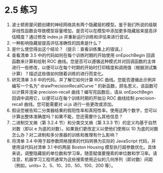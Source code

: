 # 2.5 练习

1.  波士顿房屋问题创建的神经网络具有两个隐藏层的模型。鉴于我们所说的级联非线性函数会导致模型容量增加，是否可以在模型中添加更多隐藏层来提高评估精度？通过修改 index.js 并重新运行训练和评估来进行尝试。
2.  一种影响隐藏层提高评估准确性的因素是什么？
3.  是什么使您得出这个结论？（提示：查看训练集上的错误。）
4.  查看清单 3.5 中的代码如何在每个训练时期的开始使用 onEpochBegin 回调函数来计算和绘制 ROC 曲线。您是否可以遵循这种模式并对回调函数的主体进行一些修改，以便可以在每个时期的开始时打印精度和调用值（根据测试集计算）？描述这些值如何随着训练的进行而变化。
5.  研究清单 3.6 中的代码，并了解它如何计算 ROC 曲线。您能否遵循此示例并编写一个名为“ drawPrecisionRecallCurve ” 的新函数，顾名思义，该函数可以计算并渲染 precision-recall 曲线？编写完函数后，请从 onEpochBegin 回调中调用它，以便可以在每个训练时期的开始沿 ROC 曲线绘制 precision-recall 曲线。您可能需要对 ui.js 进行一些更改或添加。
6.  假设您被告知二分类器结果的假阳性率和真阳性率。使用这两个数字，您可以计算出整体准确度吗？如果不能，您还需要什么其他信息？
7.  二进制交叉熵（第 3.2.4 节）和分类交叉熵（第 3.3.3 节）的定义均基于自然对数（即以 e 为底的对数）。如果我们更改定义以使他们使用以 10 为底的对数怎么办？对二进制和多分类器的训练和推理有什么影响？
8.  将清单 3.4 中用于超参数网格搜索的代码转换为实际的 JavaScript 代码，并使用该代码对清单 3.1 中的两层 Boston Housing 模型执行超参数优化。具体来说，调整隐藏层的单位数和学习率。随意赋值要搜索的单位数和学习率。请注意，机器学习工程师通常为这些搜索使用近似的几何序列（即对数）间距（例如，units= 2、5、10、20、50、100、200 等）。
